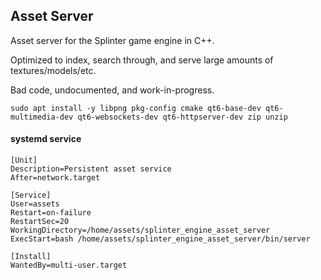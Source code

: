 ## Asset Server

Asset server for the Splinter game engine in C++.

Optimized to index, search through, and serve large amounts of textures/models/etc.

Bad code, undocumented, and work-in-progress.

`sudo apt install -y libpng pkg-config cmake qt6-base-dev qt6-multimedia-dev qt6-websockets-dev qt6-httpserver-dev zip unzip`

#### systemd service

```
[Unit]
Description=Persistent asset service
After=network.target

[Service]
User=assets
Restart=on-failure
RestartSec=20
WorkingDirectory=/home/assets/splinter_engine_asset_server
ExecStart=bash /home/assets/splinter_engine_asset_server/bin/server
 
[Install]
WantedBy=multi-user.target
```